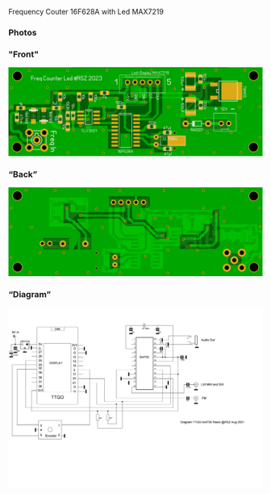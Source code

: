 Frequency Couter 16F628A with Led MAX7219
### Photos
### "Front"
![Photo 010]( https://github.com/RSZ-Nld/Freq-Counter-Led/blob/main/Front.JPG)
### “Back”
![Photo 1]( https://github.com/RSZ-Nld/Freq-Counter-Led/blob/main/Back.JPG)
### “Diagram”
![Photo 0]( https://github.com/RSZ-Nld/TTGO/blob/main/Diagram.JPG)
